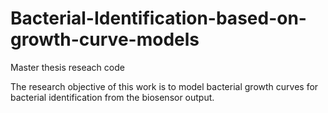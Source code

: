 # Bacterial-Identification-based-on-growth-curve-models
Master thesis reseach code

The research objective of this work is to model bacterial growth curves for bacterial identification from the biosensor output. 
